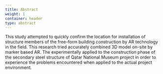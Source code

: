 ```yaml
---
title: Abstract
weight: 1
container: header
type: abstract
---
```

This study attempted to quickly confirm the location for installation of structure members of the free-form building construction by AR technology in the field. This research tried accurately combined 3D model on-site by marker based AR. The experimentally applied to the construction phase of the secondary steel structure of Qatar National Museum project in order to experience the problems encountered when applied to the actual project environment.

